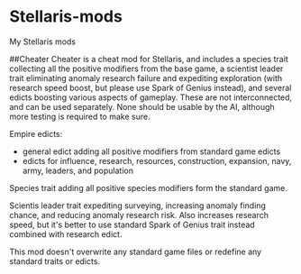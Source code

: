 # Stellaris-mods
My Stellaris mods

##Cheater
Cheater is a cheat mod for Stellaris, and includes a species trait collecting all the positive modifiers from the base game, a scientist leader trait eliminating anomaly research failure and expediting exploration (with research speed boost, but please use Spark of Genius instead), and several edicts boosting various aspects of gameplay. These are not interconnected, and can be used separately. None should be usable by the AI, although more testing is required to make sure.

Empire edicts:
 - general edict adding all positive modifiers from standard game edicts
 - edicts for influence, research, resources, construction, expansion, navy, army, leaders, and population

Species trait adding all positive species modifiers form the standard game.

Scientis leader trait expediting surveying, increasing anomaly finding chance, and reducing anomaly research risk. Also increases research speed, but it's better to use standard Spark of Genius trait instead combined with research edict.

This mod doesn't overwrite any standard game files or redefine any standard traits or edicts.
